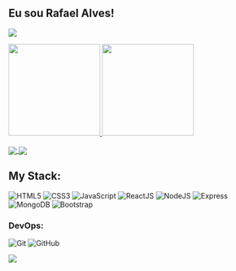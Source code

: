 ## Eu sou Rafael Alves!  

![](https://www.codewars.com/users/rafa.alves.15)
 <div>
  <a href="https://github.com/rafa-alves-15">
  <img height="180em" src="https://github-readme-stats.vercel.app/api?username=rafa-alves-15&show_icons=true&theme=chartreuse-dark&include_all_commits=true&count_private=true"/>
  <img height="180em" src="https://github-readme-stats.vercel.app/api/top-langs/?username=rafa-alves-15&layout=compact&langs_count=7&theme=chartreuse-dark"/>
</div>

 </br>
 <a href="https://github.com/rafa-alves-15/Hush-Game">
  <img align="center" src="https://github-readme-stats.vercel.app/api/pin/?username=rafa-alves-15&repo=Hush-Game&theme=chartreuse-dark" />
 </a>
 <a href="https://github.com/rafa-alves-15/project-2-my-own-help">
  <img align="center" src="https://github-readme-stats.vercel.app/api/pin/?username=rafa-alves-15&repo=project-2-my-own-help&theme=chartreuse-dark" />
 </a>
 
 ## My Stack:

![HTML5](https://img.shields.io/badge/-HTML5-E34F26?style=flat&logo=html5&logoColor=white)
![CSS3](https://img.shields.io/badge/-CSS3-1572B6?style=flat&logo=css3)
![JavaScript](https://img.shields.io/badge/-JavaScript-EDD222?style=flat&logo=javascript&logoColor=white)
![ReactJS](https://img.shields.io/badge/-ReactJS-51CBF2?style=flat&logo=react&logoColor=white)
![NodeJS](http://img.shields.io/badge/-NodeJS-6EBF20?style=flat&logo=node.js&logoColor=white)
![Express](http://img.shields.io/badge/-Express-black?style=flat&logo=express&logoColor=white)
![MongoDB](http://img.shields.io/badge/-MongoDB-47A248?style=flat&logo=mongodb&logoColor=white)
![Bootstrap](http://img.shields.io/badge/-Bootstrap-69419A?style=flat&logo=mongodb&logoColor=white)

### DevOps:
![Git](https://img.shields.io/badge/-Git-F05032?style=flat&logo=git&logoColor=white)
![GitHub](https://img.shields.io/badge/-Github-181717?style=flat&logo=github&logoColor=white)
 </br>

<div> 
  <a href="https://www.linkedin.com/in/rafael-alves-silva-150/" target="_blank"><img src="https://img.shields.io/badge/-LinkedIn-%230077B5?style=for-the-badge&logo=linkedin&logoColor=white" target="_blank"></a> 
 
</div>
